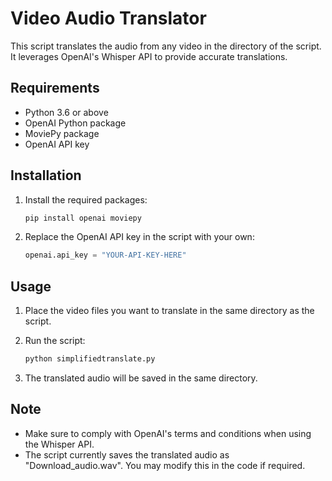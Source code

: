 # Video Audio Translator

This script translates the audio from any video in the directory of the script. It leverages OpenAI's Whisper API to provide accurate translations.

## Requirements

- Python 3.6 or above
- OpenAI Python package
- MoviePy package
- OpenAI API key

## Installation

1. Install the required packages:

   ```bash
   pip install openai moviepy
   ```

2. Replace the OpenAI API key in the script with your own:

   ```python
   openai.api_key = "YOUR-API-KEY-HERE"
   ```

## Usage

1. Place the video files you want to translate in the same directory as the script.
2. Run the script:

   ```bash
   python simplifiedtranslate.py
   ```

3. The translated audio will be saved in the same directory.

## Note

- Make sure to comply with OpenAI's terms and conditions when using the Whisper API.
- The script currently saves the translated audio as "Download_audio.wav". You may modify this in the code if required.

